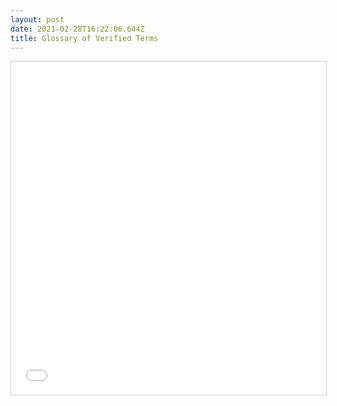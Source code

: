 ```yaml
---
layout: post
date: 2021-02-28T16:22:06.644Z
title: Glossary of Verified Terms
---
```

<iframe class="airtable-embed" src="[https://airtable.com/​embed/shrH2Mwv3xAPuwwQw?​backgroundColor=red&​viewControls=on](https://airtable.com/embed/shrH2Mwv3xAPuwwQw?backgroundColor=red&viewControls=on)" frameborder="0" onmousewheel="" width="100%" height="533" style="background: transparent; border: 1px solid #ccc;"></iframe>